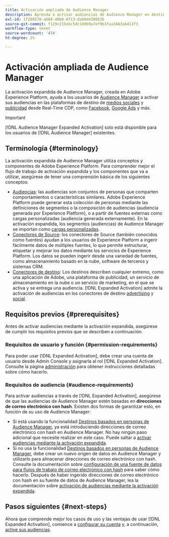 ```yaml
---
title: Activación ampliada de Audience Manager
description: Aprenda a activar audiencias de Audience Manager en destinos sociales y publicitarios mediante la activación expandida de Audience Manager.
exl-id: 1f209578-a688-40b8-8f13-dab0d4380b3b
source-git-commit: f129c215ebc5dc169b9a7ef9b3faa3463ab413f3
workflow-type: tm+mt
source-wordcount: '474'
ht-degree: 2%

---
```


# Activación ampliada de Audience Manager

La activación expandida de Audience Manager, creada en Adobe Experience Platform, ayuda a los usuarios de [Audience Manager](https://experienceleague.adobe.com/en/docs/audience-manager/user-guide/aam-home) a activar sus audiencias en las plataformas de destino de [medios sociales](../destinations/catalog/social/overview.md) y [publicidad](../destinations/catalog/advertising/overview.md) desde Real-Time CDP, como [Facebook](../destinations/catalog/social/facebook.md), [Google Ads](../destinations/catalog/advertising/google-ads-destination.md) y más.

>[!IMPORTANT]
>
>[!DNL Audience Manager Expanded Activation] solo está disponible para los usuarios de [!DNL Audience Manager] existentes.

## Terminología {#terminology}

La activación expandida de Audience Manager utiliza conceptos y componentes de Adobe Experience Platform. Para comprender mejor el flujo de trabajo de activación expandida y los componentes que va a utilizar, asegúrese de tener una comprensión básica de los siguientes conceptos:

* [Audiencias](../segmentation/ui/overview.md): las audiencias son conjuntos de personas que comparten comportamientos o características similares. Adobe Experience Platform puede generar esta colección de personas mediante las definiciones de segmentos o la composición de audiencias (audiencia generada por Experience Platform), o a partir de fuentes externas como cargas personalizadas (audiencia generada externamente). En la activación expandida, los segmentos (audiencias) de Audience Manager se importan como [cargas personalizadas](../segmentation/ui/audience-portal.md#import-audience).
* [Conectores de Source](../sources/home.md): los conectores de Source (también conocidos como fuentes) ayudan a los usuarios de Experience Platform a ingerir fácilmente datos de múltiples fuentes, lo que permite estructurar, etiquetar y mejorar los datos mediante los servicios de Experience Platform. Los datos se pueden ingerir desde una variedad de fuentes, como almacenamiento basado en la nube, software de terceros y sistemas CRM.
* [Conectores de destino](../destinations/home.md): Los destinos describen cualquier extremo, como una aplicación de Adobe, una plataforma de publicidad, un servicio de almacenamiento en la nube o un servicio de marketing, en el que se activa y se entrega una audiencia. [!DNL Expanded Activation] admite la activación de audiencias en los conectores de destino [advertising](../destinations/catalog/advertising/overview.md) y [social](../destinations/catalog/social/overview.md).

## Requisitos previos {#prerequisites}

Antes de activar audiencias mediante la activación expandida, asegúrese de cumplir los requisitos previos que se describen a continuación.

### Requisitos de usuario y función {#permission-requirements}

Para poder usar [!DNL Expanded Activation], debe crear una cuenta de usuario desde Admin Console y asignarla al rol [!DNL Expanded Activation]. Consulte la página [administración](administration.md) para obtener instrucciones detalladas sobre cómo hacerlo.

### Requisitos de audiencia {#audience-requirements}

Para activar audiencias a través de [!DNL Expanded Activation], asegúrese de que las audiencias de Audience Manager estén basadas en **direcciones de correo electrónico con hash**. Existen dos formas de garantizar esto, en función de su uso de Audience Manager:

* Si está usando la funcionalidad [Destinos basados en personas de Audience Manager](https://experienceleague.adobe.com/en/docs/audience-manager/user-guide/features/destinations/people-based/people-based-destinations-overview), ya está introduciendo direcciones de correo electrónico con hash en Audience Manager. No hay ningún paso adicional que necesite realizar en este caso. Puede saltar a [activar audiencias mediante la activación expandida](activate-audiences.md).
* Si _no_ usa la funcionalidad [Destinos basados en personas de Audience Manager](https://experienceleague.adobe.com/en/docs/audience-manager/user-guide/features/destinations/people-based/people-based-destinations-overview), debe crear un nuevo origen de datos en Audience Manager y utilizarlo para almacenar direcciones de correo electrónico con hash. Consulte la documentación sobre [configuración de una fuente de datos para flujos de trabajo de correo electrónico con hash](https://experienceleague.adobe.com/en/docs/audience-manager/user-guide/features/data-sources/create-data-source-hashed-emails) para saber cómo hacerlo. Después de haber ingerido direcciones de correo electrónico con hash en su fuente de datos de Audience Manager, lea la documentación sobre [activación de audiencias mediante la activación expandida](activate-audiences.md).

## Pasos siguientes {#next-steps}

Ahora que comprende mejor los casos de uso y las ventajas de usar [!DNL Expanded Activation], comience a [configurar su cuenta](administration.md) y, a continuación, [active sus audiencias](activate-audiences.md).
